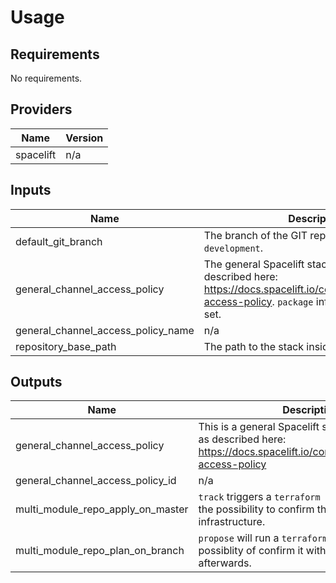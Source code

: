 # Usage
<!--- BEGIN_TF_DOCS --->
## Requirements

No requirements.

## Providers

| Name | Version |
|------|---------|
| spacelift | n/a |

## Inputs

| Name | Description | Type | Default | Required |
|------|-------------|------|---------|:--------:|
| default\_git\_branch | The branch of the GIT repository e.g. `master` or `development`. | `string` | `"master"` | no |
| general\_channel\_access\_policy | The general Spacelift stack access policy as described here: https://docs.spacelift.io/concepts/policy/stack-access-policy. `package` information is already set. | `string` | `""` | no |
| general\_channel\_access\_policy\_name | n/a | `string` | `""` | no |
| repository\_base\_path | The path to the stack inside the GIT repository. | `string` | `""` | no |

## Outputs

| Name | Description |
|------|-------------|
| general\_channel\_access\_policy | This is a general Spacelift stack access policy as described here: https://docs.spacelift.io/concepts/policy/stack-access-policy |
| general\_channel\_access\_policy\_id | n/a |
| multi\_module\_repo\_apply\_on\_master | `track` triggers a `terraform plan` with along with the possibility to confirm the plan on the infrastructure. |
| multi\_module\_repo\_plan\_on\_branch | `propose` will run a `terraform plan` without the possiblity of confirm it with a `terraform apply` afterwards. |

<!--- END_TF_DOCS --->
